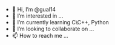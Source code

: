 - 👋 Hi, I’m @gual14
- 👀 I’m interested in ...
- 🌱 I’m currently learning C\C++, Python
- 💞️ I’m looking to collaborate on ...
- 📫 How to reach me ...

<!---
gual14/gual14 is a ✨ special ✨ repository because its `README.md` (this file) appears on your GitHub profile.
You can click the Preview link to take a look at your changes.
--->
